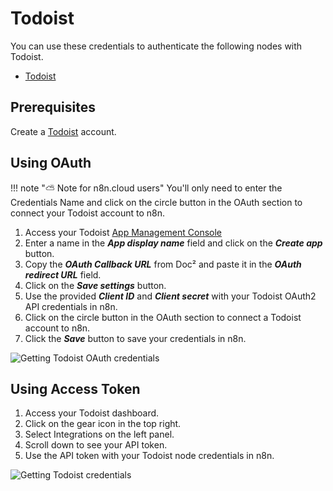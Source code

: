 # Todoist

You can use these credentials to authenticate the following nodes with Todoist.
- [Todoist](/workflow/integrations/nodes/workflow-nodes-base.todoist/)

## Prerequisites

Create a [Todoist](https://todoist.com/) account.

## Using OAuth

!!! note "⛅️ Note for n8n.cloud users"
    You'll only need to enter the Credentials Name and click on the circle button in the OAuth section to connect your Todoist account to n8n.


1. Access your Todoist [App Management Console](https://developer.todoist.com/appconsole.html)
2. Enter a name in the ***App display name*** field and click on the ***Create app*** button.
3. Copy the ***OAuth Callback URL*** from Doc² and paste it in the ***OAuth redirect URL*** field.
4. Click on the ***Save settings*** button.
5. Use the provided ***Client ID*** and ***Client secret*** with your Todoist OAuth2 API credentials in n8n.
6. Click on the circle button in the OAuth section to connect a Todoist account to n8n.
7. Click the ***Save*** button to save your credentials in n8n.

![Getting Todoist OAuth credentials](/_images/integrations/credentials/todoist/using-oauth.gif)

## Using Access Token

1. Access your Todoist dashboard.
2. Click on the gear icon in the top right.
3. Select Integrations on the left panel.
4. Scroll down to see your API token.
5. Use the API token with your Todoist node credentials in n8n.

![Getting Todoist credentials](/_images/integrations/credentials/todoist/using-access-token.gif)
